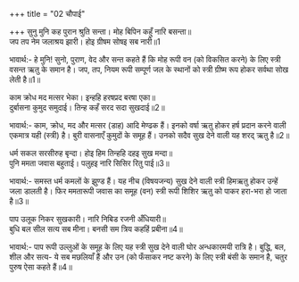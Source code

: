 +++
title = "02 चौपाई"

+++
सुनु मुनि कह पुरान श्रुति सन्ता। मोह बिपिन कहुँ नारि बसन्ता॥  
जप तप नेम जलाश्रय झारी। होइ ग्रीषम सोषइ सब नारी॥1  

भावार्थ:- हे मुनि! सुनो, पुराण, वेद और सन्त कहते हैं कि मोह रूपी वन (को विकसित करने) के लिए स्त्री वसन्त ऋतु के समान है। जप, तप, नियम रूपी सम्पूर्ण जल के स्थानों को स्त्री ग्रीष्म रूप होकर सर्वथा सोख लेती है॥1॥  

काम क्रोध मद मत्सर भेका। इन्हहि हरषप्रद बरषा एका॥  
दुर्बासना कुमुद समुदाई। तिन्ह कहँ सरद सदा सुखदाई॥2॥  

भावार्थ:- काम, क्रोध, मद और मत्सर (डाह) आदि मेण्ढक हैं। इनको वर्षा ऋतु होकर हर्ष प्रदान करने वाली एकमात्र यही (स्त्री) है। बुरी वासनाएँ कुमुदों के समूह हैं। उनको सदैव सुख देने वाली यह शरद् ऋतु है॥2॥  

धर्म सकल सरसीरुह बृन्दा। होइ हिम तिन्हहि दहइ सुख मन्दा॥  
पुनि ममता जवास बहुताई। पलुहइ नारि सिसिर रितु पाई॥3॥  

भावार्थ:- समस्त धर्म कमलों के झुण्ड हैं। यह नीच (विषयजन्य) सुख देने वाली स्त्री हिमऋतु होकर उन्हें जला डालती है। फिर ममतारूपी जवास का समूह (वन) स्त्री रूपी शिशिर ऋतु को पाकर हरा-भरा हो जाता है॥3॥  

पाप उलूक निकर सुखकारी। नारि निबिड रजनी अँधियारी॥  
बुधि बल सील सत्य सब मीना। बनसी सम त्रिय कहहिं प्रबीना॥4॥  

भावार्थ:- पाप रूपी उल्लुओं के समूह के लिए यह स्त्री सुख देने वाली घोर अन्धकारमयी रात्रि है। बुद्धि, बल, शील और सत्य- ये सब मछलियाँ हैं और उन (को फँसाकर नष्ट करने) के लिए स्त्री बंसी के समान है, चतुर पुरुष ऐसा कहते हैं॥4॥  

